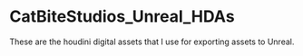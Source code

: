 # CatBiteStudios_Unreal_HDAs
These are the houdini digital assets that I use for exporting assets to Unreal. 

